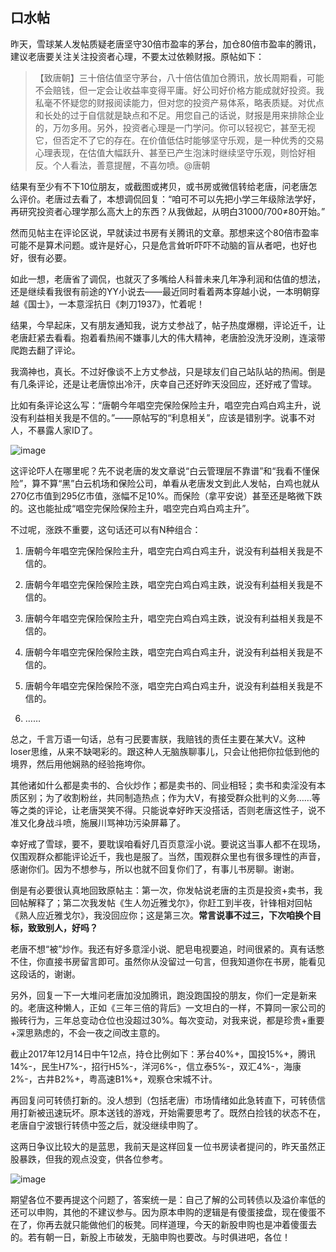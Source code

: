 ## 口水帖
昨天，雪球某人发帖质疑老唐坚守30倍市盈率的茅台，加仓80倍市盈率的腾讯，建议老唐要关注关注投资者心理，不要太过依赖财报。原帖如下：

> 【致唐朝】三十倍估值坚守茅台，八十倍估值加仓腾讯，放长周期看，可能不会赔钱，但一定会让收益率变得平庸。好公司好价格方能成就好投资。我私毫不怀疑您的财报阅读能力，但对您的投资产易体系，略表质疑。对优点和长处的过于自信就是缺点和不足。用您自己的话说，财报是用来排除企业的，万勿多用。另外，投资者心理是一门学问。你可以轻视它，甚至无视它，但否定不了它的存在。在价值低估时能够坚守乐观，是一种优秀的交易心理表现，在估值大幅跃升、甚至已产生泡沫时继续坚守乐观，则恰好相反。个人看法，善意提醒，不喜勿喷。@唐朝

 

结果有至少有不下10位朋友，或截图或拷贝，或书房或微信转给老唐，问老唐怎么评价。老唐过去看了，本想调侃回复：“咱可不可以先把小学三年级除法学好，再研究投资者心理学那么高大上的东西？从我做起，从明白31000/700≠80开始。”

 

然而见帖主在评论区说，早就读过书房有关腾讯的文章。那想来这个80倍市盈率可能不是算术问题。或许是好心，只是危言耸听吓吓不动脑的盲从者吧，也好也好，很有必要。

 

如此一想，老唐省了调侃，也就灭了多嘴给人科普未来几年净利润和估值的想法，还是继续看我很有前途的YY小说去——最近同时看着两本穿越小说，一本明朝穿越《国士》，一本意淫抗日《刺刀1937》，忙着呢！

 

结果，今早起床，又有朋友通知我，说方丈参战了，帖子热度爆棚，评论近千，让老唐赶紧去看看。抱着看热闹不嫌事儿大的伟大精神，老唐脸没洗牙没刷，连滚带爬跑去翻了评论。

 

我滴神也，真长。不过好像谈不上方丈参战，只是球友们自己站队站的热闹。倒是有几条评论，还是让老唐惊出冷汗，庆幸自己还好昨天没回应，还好戒了雪球。

 

比如有条评论这么写：“唐朝今年唱空完保险保险主升，唱空完白鸡白鸡主升，说没有利益相关我是不信的。”——原帖写的“利息相关”，应该是错别字。说事不对人，不暴露人家ID了。

![image](https://github.com/fengyumozhu/tsf/assets/6201828/691ec3fd-0d29-4ecf-99b7-1c76139e2cd6)


这评论吓人在哪里呢？先不说老唐的发文章说“白云管理层不靠谱”和“我看不懂保险”，算不算“黑”白云机场和保险公司，单看从老唐发文到此人发帖，白鸡也就从270亿市值到295亿市值，涨幅不足10%。而保险（拿平安说）甚至还是略微下跌的。这也能扯成“唱空完保险保险主升，唱空完白鸡白鸡主升”。

 

不过呢，涨跌不重要，这句话还可以有N种组合：

1. 唐朝今年唱空完保险保险主升，唱空完白鸡白鸡主升，说没有利益相关我是不信的。

2. 唐朝今年唱空完保险保险主跌，唱空完白鸡白鸡主跌，说没有利益相关我是不信的。

3. 唐朝今年唱空完保险保险主升，唱空完白鸡白鸡主跌，说没有利益相关我是不信的。

4. 唐朝今年唱空完保险保险主跌，唱空完白鸡白鸡主升，说没有利益相关我是不信的。

5. 唐朝今年唱空完保险保险不涨，唱空完白鸡白鸡主升，说没有利益相关我是不信的。

6. ……

总之，千言万语一句话，总有刁民要害朕，我赔钱的责任主要在某大V。这种loser思维，从来不缺喝彩的。跟这种人无脑族聊事儿，只会让他把你拉低到他的境界，然后用他娴熟的经验拖垮你。

 

其他诸如什么都是卖书的、合伙炒作；都是卖书的、同业相轻；卖书和卖淫没有本质区别；为了收割粉丝，共同制造热点；作为大V，有接受群众批判的义务……等等之类的评论，让老唐哭笑不得。只能说幸好昨天没搭话，否则老唐这性子，说不准又化身战斗喷，施展川骂神功污染屏幕了。

 

幸好戒了雪球，要不，要耽误咱看好几百页意淫小说。要说这当事人都不在现场，仅围观群众都能评论近千，我也是服了。当然，围观群众里也有很多理性的声音，感谢你们。因为不想参与，所以也就不回复你们了，有事儿书房聊。谢谢。

 

倒是有必要很认真地回致原帖主：第一次，你发帖说老唐的主页是投资+卖书，我回帖解释了；第二次我发帖《生人勿近雅戈尔》，你赶工到半夜，针锋相对回帖《熟人应近雅戈尔》，我没回应你；这是第三次。**常言说事不过三，下次咱换个目标，致致别人，好吗？**



老唐不想“被”炒作。我还有好多意淫小说、肥皂电视要追，时间很紧的。真有话憋不住，你直接书房留言即可。虽然你从没留过一句言，但我知道你在书房，能看见这段话的，谢谢。

 

另外，回复一下一大堆问老唐加没加腾讯，跑没跑国投的朋友，你们一定是新来的。老唐这种懒人，正如《三年三倍的背后》一文坦白的一样，不算同一家公司的搬砖行为，三年总变动仓位也没超过30%。每次变动，对我来说，都是珍贵+重要+深思熟虑的，不会一夜之间改主意的。

 

截止2017年12月14日中午12点，持仓比例如下：茅台40%+，国投15%+，腾讯14%-，民生H7%-，招行H5%-，洋河6%-，信立泰5%-，双汇4%-，海康2%-，古井B2%+，粤高速B1%+，观察仓宋城不计。

 

再回复问可转债打新的。没人想到（包括老唐）市场情绪如此急转直下，可转债信用打新被迅速玩坏。原本送钱的游戏，开始需要思考了。既然白捡钱的状态不在，老唐自宁波银行转债中签之后，就没继续申购了。

 

这两日争议比较大的是蓝思，我前天是这样回复一位书房读者提问的，昨天虽然正股暴跌，但我的观点没变，供各位参考。

![image](https://github.com/fengyumozhu/tsf/assets/6201828/85c6025e-14a8-42b2-864f-a5254ae1292c)


期望各位不要再提这个问题了，答案统一是：自己了解的公司转债以及溢价率低的还可以申购，其他的不建议参与。因为原本申购的逻辑是有傻蛋接盘，现在傻蛋不在了，你再去就只能做他们的板凳。同样道理，今天的新股申购也是冲着傻蛋去的。若有朝一日，新股上市破发，无脑申购也要改。与时俱进吧，各位！
